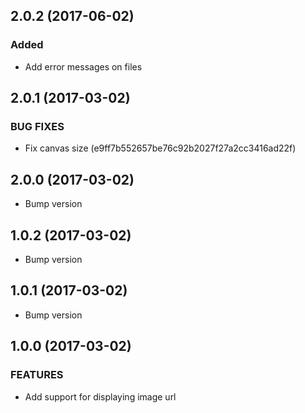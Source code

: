## 2.0.2 (2017-06-02)

### Added

- Add error messages on files


## 2.0.1 (2017-03-02)

### BUG FIXES

- Fix canvas size (e9ff7b552657be76c92b2027f27a2cc3416ad22f)

## 2.0.0 (2017-03-02)

- Bump version

## 1.0.2 (2017-03-02)

- Bump version

## 1.0.1 (2017-03-02)

- Bump version

## 1.0.0 (2017-03-02)

### FEATURES    

 - Add support for displaying image url



